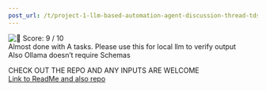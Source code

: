 ```yaml
---
post_url: /t/project-1-llm-based-automation-agent-discussion-thread-tds-jan-2025/164277/102
---
```

![:dart:](https://emoji.discourse-cdn.com/google/dart.png?v=12 ":dart:") Score: 9 / 10  
Almost done with A tasks. Please use this for local llm to verify output  
Also Ollama doesn’t require Schemas  
  
CHECK OUT THE REPO AND ANY INPUTS ARE WELCOME  
[Link to ReadMe and also repo](https://github.com/ANdIeCOOl/TDS-Project-1/blob/checking-with-evaluate.py/README.md)